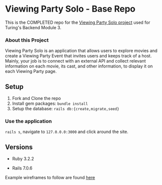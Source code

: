 # Viewing Party Solo - Base Repo

This is the COMPLETED repo for the [Viewing Party Solo project](https://backend.turing.edu/module3/projects/viewing_party_solo) used for Turing's Backend Module 3.

### About this Project

Viewing Party Solo is an application that allows users to explore movies and create a Viewing Party Event that invites users and keeps track of a host. Mainly, your job is to connect with an external API and collect relevant information on each movie, its cast, and other information, to display it on each Viewing Party page. 

## Setup

1. Fork and Clone the repo
2. Install gem packages: `bundle install`
3. Setup the database: `rails db:{create,migrate,seed}`


### Use the application
`rails s`, navigate to `127.0.0.0:3000` and click around the site. 


## Versions

- Ruby 3.2.2

- Rails 7.0.6

Example wireframes to follow are found [here](https://backend.turing.edu/module3/projects/viewing_party_solo/wireframes)
